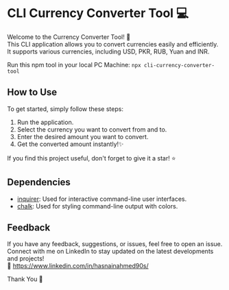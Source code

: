 # CLI Currency Converter Tool 💻

Welcome to the Currency Converter Tool! 🌟<br>
This CLI application allows you to convert currencies easily and efficiently. It supports various currencies, including USD, PKR, RUB, Yuan and INR. <be>

Run this npm tool in your local PC Machine: `npx cli-currency-converter-tool ` <p>
## How to Use<be>
To get started, simply follow these steps:<br>
1. Run the application.<br>
2. Select the currency you want to convert from and to.<br>
3. Enter the desired amount you want to convert.<br>
4. Get the converted amount instantly!✨<br>

If you find this project useful, don't forget to give it a star! ⭐️<br>

## Dependencies<br>
- [inquirer](https://www.npmjs.com/package/inquirer): Used for interactive command-line user interfaces.<br>
- [chalk](https://www.npmjs.com/package/chalk): Used for styling command-line output with colors.<br>

## Feedback<br>
If you have any feedback, suggestions, or issues, feel free to open an issue.<br>
Connect with me on LinkedIn to stay updated on the latest developments and projects!<br>
🔗 https://www.linkedin.com/in/hasnainahmed90s/



Thank You 💱<br>
